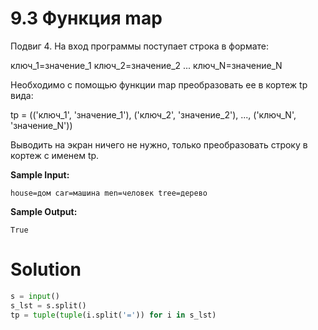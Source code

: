 # 9.3 Функция map

Подвиг 4. На вход программы поступает строка в формате:

ключ_1=значение_1 ключ_2=значение_2 ... ключ_N=значение_N

Необходимо с помощью функции map преобразовать ее в кортеж tp вида:

tp = (('ключ_1', 'значение_1'), ('ключ_2', 'значение_2'), ..., ('ключ_N', 'значение_N'))

Выводить на экран ничего не нужно, только преобразовать строку в кортеж с именем tp.

**Sample Input:**

```
house=дом car=машина men=человек tree=дерево
```

**Sample Output:**

```
True
```

# Solution

```python
s = input()
s_lst = s.split()
tp = tuple(tuple(i.split('=')) for i in s_lst)
```